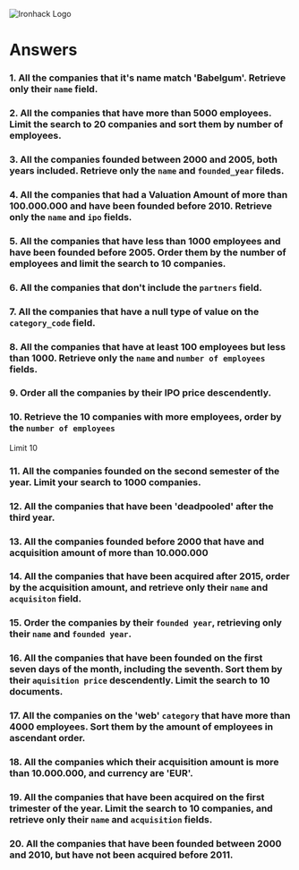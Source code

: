 ![Ironhack Logo](https://i.imgur.com/1QgrNNw.png)

# Answers

### 1. All the companies that it's name match 'Babelgum'. Retrieve only their `name` field.

<!-- Filter { name : "Babelgum"}
Projection { name : 1} -->

### 2. All the companies that have more than 5000 employees. Limit the search to 20 companies and sort them by **number of employees**.

<!-- Filter { number_of_employees :{$gt:5000}}
Sort { number_of_employees : -1 }
Limit 20 -->

### 3. All the companies founded between 2000 and 2005, both years included. Retrieve only the `name` and `founded_year` fileds.

<!-- Filter { $and: [ { founded_year :{$gte :2000 }}, { founded_year :{$lte :2005 }} ] }
Projection { name : 1, founded_year:1}  -->

### 4. All the companies that had a Valuation Amount of more than 100.000.000 and have been founded before 2010. Retrieve only the `name` and `ipo` fields.
<!-- {$and :[{"ipo.valuation_amount" :{$gt : 100000000}},{founded_year:{$lt :2000}}]}
{ipo :1, name :1} -->


### 5. All the companies that have less than 1000 employees and have been founded before 2005. Order them by the number of employees and limit the search to 10 companies.
<!-- 
{$and :[{number_of_employees :{$lt : 1000}},{founded_year:{$lt :2005}}]}
{number_of_employees: -1}
Limit 10 -->

### 6. All the companies that don't include the `partners` field.

 <!-- {partners:{$in:[]}} -->

### 7. All the companies that have a null type of value on the `category_code` field.

 <!-- {category_code: null} -->

### 8. All the companies that have at least 100 employees but less than 1000. Retrieve only the `name` and `number of employees` fields.

<!-- {$and: [{number_of_employees: {$gte:100}},{number_of_employees: {$lt:1000}}]}
{name : 1, number_of_employees:1} -->

### 9. Order all the companies by their IPO price descendently.

<!-- { "ipo.valuation_amount" : {$ne :null}}
{"ipo.valuation_amount":-1} -->

### 10. Retrieve the 10 companies with more employees, order by the `number of employees`

<!-- {number_of_employees: -1} -->
Limit 10

### 11. All the companies founded on the second semester of the year. Limit your search to 1000 companies.

<!-- {$and :[{founded_month:{$exists:true}},{founded_month:{$gt :6}}]} -->

### 12. All the companies that have been 'deadpooled' after the third year.

<!-- Your Code Goes Here -->

### 13. All the companies founded before 2000 that have and acquisition amount of more than 10.000.000

<!-- {$and :[{founded_year:{$lt:2000}},{"acquisition.price_amount":{$gt:10000000}}]} -->

### 14. All the companies that have been acquired after 2015, order by the acquisition amount, and retrieve only their `name` and `acquisiton` field.

<!-- Your Code Goes Here -->
<!-- {$and : [{acquisition:{$ne:null}},{"acquisition.acquired_year":{$gt:2015}}]} -->

### 15. Order the companies by their `founded year`, retrieving only their `name` and `founded year`.

<!-- {name:1,founded_year:1}
{founded_year: -1} -->

### 16. All the companies that have been founded on the first seven days of the month, including the seventh. Sort them by their `aquisition price` descendently. Limit the search to 10 documents.

<!-- {founded_day :{$lte:7}}
{"acquisition.price_amount" : -1} -->

### 17. All the companies on the 'web' `category` that have more than 4000 employees. Sort them by the amount of employees in ascendant order.

<!-- {$and : [{category_code:"web"},{number_of_employees:{$gt:4000}}]}
{number_of_employees:1} -->

### 18. All the companies which their acquisition amount is more than 10.000.000, and currency are 'EUR'.

<!-- {$and : [{"acquisition.price_amount":{$gt:10000000}},{"acquisition.price_currency_code":"EUR"}]} -->

### 19. All the companies that have been acquired on the first trimester of the year. Limit the search to 10 companies, and retrieve only their `name` and `acquisition` fields.

<!-- {"acquisition.acquired_month": {$lte:3}} -->

### 20. All the companies that have been founded between 2000 and 2010, but have not been acquired before 2011.

<!-- {$and :[{founded_year:{$gt:2000}},{founded_year:{$lt:2010}},{"acquisition.acquired_year":{$gt:2011}}]} -->

